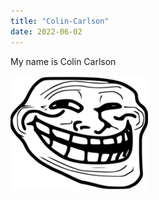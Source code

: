 ```yaml
---
title: "Colin-Carlson"
date: 2022-06-02
---
```


My name is Colin Carlson

![funny](assets/css/Trollface_non-free.png)
